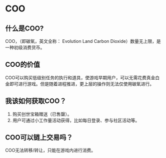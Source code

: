 # COO

## **什么是COO?**

COO，（即碳氧，英文全称： Evolution Land Carbon Dioxide）数量无上限，是一种初级消费货币。

## **COO的价值**

COO可以购买低级别任务的执行和道具，使游戏早期用户，可以无需花费真金白金即可进行游戏。但是随着进程推进，更上层的操作则无法仅使用碳氧进行。

## **我该如何获取COO？**

1. 购买创世宝箱赠送（已售罄）。
2. 用户可通过小工作量活动获得，比如每日登录、参与社区活动等。

## **COO可以链上交易吗？**

COO无法转移/转让，只能在游戏内进行消费。

